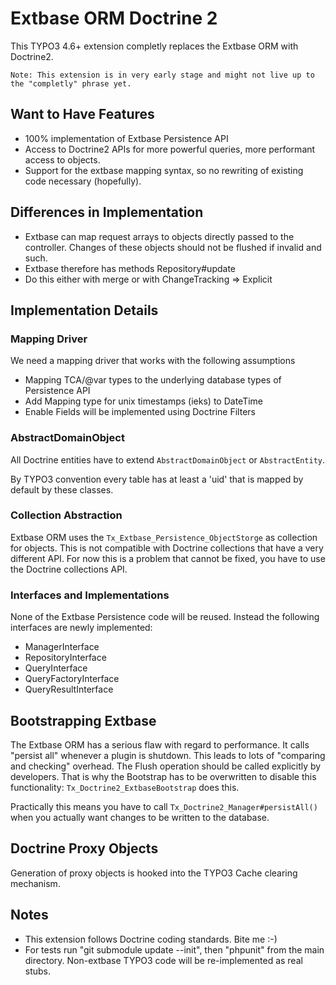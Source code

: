 # Extbase ORM Doctrine 2

This TYPO3 4.6+ extension completly replaces the Extbase ORM with Doctrine2.

    Note: This extension is in very early stage and might not live up to the "completly" phrase yet.

## Want to Have Features

* 100% implementation of Extbase Persistence API
* Access to Doctrine2 APIs for more powerful queries, more performant access to objects.
* Support for the extbase mapping syntax, so no rewriting of existing code necessary (hopefully).

## Differences in Implementation

* Extbase can map request arrays to objects directly passed to the controller. Changes of these objects should not be flushed if invalid and such.
* Extbase therefore has methods Repository#update
* Do this either with merge or with ChangeTracking => Explicit

## Implementation Details

### Mapping Driver

We need a mapping driver that works with the following assumptions

* Mapping TCA/@var types to the underlying database types of Persistence API
* Add Mapping type for unix timestamps (ieks) to DateTime
* Enable Fields will be implemented using Doctrine Filters

### AbstractDomainObject

All Doctrine entities have to extend `AbstractDomainObject` or `AbstractEntity`.

By TYPO3 convention every table has at least a 'uid' that is mapped by default by these classes.

### Collection Abstraction

Extbase ORM uses the `Tx_Extbase_Persistence_ObjectStorge` as collection for objects. This is not compatible with Doctrine collections that have a very different API. For now this is a problem that cannot be fixed, you have to use the Doctrine collections API.

### Interfaces and Implementations

None of the Extbase Persistence code will be reused. Instead the following interfaces are newly implemented:

* ManagerInterface
* RepositoryInterface
* QueryInterface
* QueryFactoryInterface
* QueryResultInterface

## Bootstrapping Extbase

The Extbase ORM has a serious flaw with regard to performance. It calls "persist all" whenever a plugin is shutdown. This leads to lots of "comparing and checking" overhead. The Flush operation should be called explicitly by developers. That is why the Bootstrap has to be overwritten to disable this functionality: `Tx_Doctrine2_ExtbaseBootstrap` does this.

Practically this means you have to call `Tx_Doctrine2_Manager#persistAll()` when you actually want changes to be written to the database.

## Doctrine Proxy Objects

Generation of proxy objects is hooked into the TYPO3 Cache clearing mechanism.

## Notes

* This extension follows Doctrine coding standards. Bite me :-)
* For tests run "git submodule update --init", then "phpunit" from the main directory. Non-extbase TYPO3 code will be re-implemented as real stubs.

